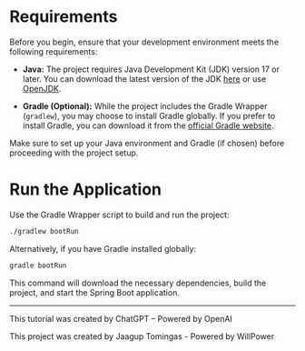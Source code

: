 # Requirements

Before you begin, ensure that your development environment meets the following requirements:

- **Java:** The project requires Java Development Kit (JDK) version 17 or later. You can download the latest version of the JDK [here](https://www.oracle.com/java/technologies/javase-downloads.html) or use [OpenJDK](https://adoptopenjdk.net/).

- **Gradle (Optional):** While the project includes the Gradle Wrapper (`gradlew`), you may choose to install Gradle globally. If you prefer to install Gradle, you can download it from the [official Gradle website](https://gradle.org/install/).

Make sure to set up your Java environment and Gradle (if chosen) before proceeding with the project setup.

# Run the Application

Use the Gradle Wrapper script to build and run the project:

```bash
./gradlew bootRun
```

Alternatively, if you have Gradle installed globally:

```bash
gradle bootRun
```

This command will download the necessary dependencies, build the project, and start the Spring Boot application.

---

This tutorial was created by ChatGPT – Powered by OpenAI

This project was created by Jaagup Tomingas - Powered by WillPower

